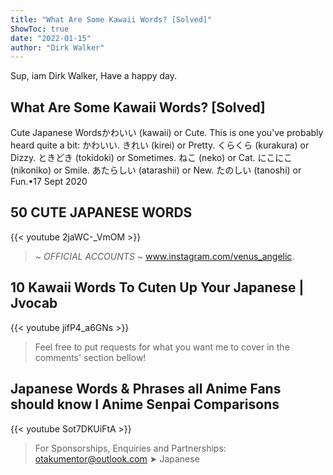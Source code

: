 ```yaml
---
title: "What Are Some Kawaii Words? [Solved]"
ShowToc: true 
date: "2022-01-15"
author: "Dirk Walker" 
---
```


Sup, iam Dirk Walker, Have a happy day.
## What Are Some Kawaii Words? [Solved]
 Cute Japanese Wordsかわいい (kawaii) or Cute. This is one you've probably heard quite a bit: かわいい. 
 きれい (kirei) or Pretty. 
 くらくら (kurakura) or Dizzy. 
 ときどき (tokidoki) or Sometimes. 
 ねこ (neko) or Cat. 
 にこにこ (nikoniko) or Smile. 
 あたらしい (atarashii) or New. 
 たのしい (tanoshi) or Fun.•17 Sept 2020

## 50 CUTE JAPANESE WORDS
{{< youtube 2jaWC-_VmOM >}}
>*~ OFFICIAL ACCOUNTS ~* www.instagram.com/venus_angelic.

## 10 Kawaii Words To Cuten Up Your Japanese | Jvocab
{{< youtube jifP4_a6GNs >}}
>Feel free to put requests for what you want me to cover in the comments' section bellow!

## Japanese Words & Phrases all Anime Fans should know I Anime Senpai Comparisons
{{< youtube Sot7DKUiFtA >}}
>For Sponsorships, Enquiries and Partnerships: otakumentor@outlook.com ➤ Japanese 

